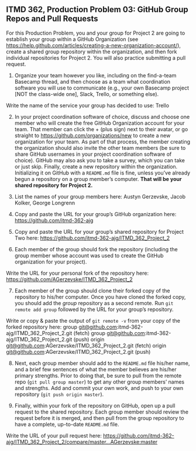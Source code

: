 ## ITMD 362, Production Problem 03: GitHub Group Repos and Pull Requests

For this Production Problem, you and your group for Project 2 are going to establish your group
within a GitHub Organization (see
https://help.github.com/articles/creating-a-new-organization-account/), create a shared group
repository within the organization, and then fork individual repositories for Project 2. You will
also practice submitting a pull request.

1. Organize your team however you like, including on the find-a-team Basecamp thread, and then
choose as a team what coordination software you will use to communicate (e.g., your own Basecamp
project [NOT the class-wide one], Slack, Trello, or something else).

Write the name of the service your group has decided to use: Trello

2. In your project coordination software of choice, discuss and choose one member who will create
the free GitHub Organization account for your team. That member can click the + (plus sign) next to
their avatar, or go straight to https://github.com/organizations/new to create a new organization
for your team. As part of that process, the member creating the organization should also invite the
other team members (be sure to share GitHub usernames in your project coordination software of
choice). GitHub may also ask you to take a survey, which you can take or just skip. Finally, create
a new repository within the organization. Initializing it on GitHub with a `README.md` file is fine,
unless you’ve already begun a repository on a group member’s computer. **That will be your shared
repository for Project 2.**

3. List the names of your group members here: Austyn Gerzevske, Jacob Kolker, George Longrenn

4. Copy and paste the URL for your group’s GitHub organization here:
https://github.com/itmd-362-ajg

5. Copy and paste the URL for your group’s shared repository for Project Two here: https://github.com/itmd-362-ajg/ITMD_362_Project_2

6. Each member of the group should fork the repository (including the group member whose account
was used to create the GitHub organization for your project).

Write the URL for your personal fork of the repository here:
https://github.com/AGerzevske/ITMD_362_Project_2

7. Each member of the group should clone their forked copy of the repository to his/her computer.
Once you have cloned the forked copy, you should add the *group* repository as a second remote. Run
`git remote add group` followed by the URL for your group’s repository.

Write or copy & paste the output of `git remote -v` from your copy of the forked repository here:
group	git@github.com:itmd-362-ajg/ITMD_362_Project_2.git (fetch)
group	git@github.com:itmd-362-ajg/ITMD_362_Project_2.git (push)
origin	git@github.com:AGerzevske/ITMD_362_Project_2.git (fetch)
origin	git@github.com:AGerzevske/ITMD_362_Project_2.git (push)

8. Next, each group member should add to the `README.md` file his/her name, and a brief few
sentences of what the member believes are his/her primary strengths. Prior to doing that, be sure to
pull from the remote repo (`git pull group master`) to get any other group members’ names and
strengths. Add and commit your own work, and push to your own repository (`git push origin master`).

9. Finally, within your fork of the repository on GitHub, open up a pull request to the shared
repository. Each group member should review the request before it is merged, and then pull from the
group repository to have a complete, up-to-date `README.md` file.

Write the URL of your pull request here:
https://github.com/itmd-362-ajg/ITMD_362_Project_2/compare/master...AGerzevske:master
